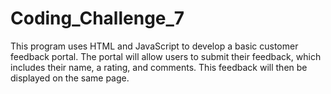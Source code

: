 # Coding_Challenge_7

This program uses HTML and JavaScript to develop a basic customer feedback portal. The portal will allow users to submit their feedback, which includes their name, a rating, and comments. This feedback will then be displayed on the same page.